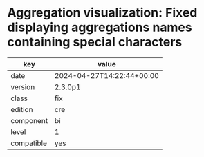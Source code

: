 [//]: # (werk v2)
# Aggregation visualization: Fixed displaying aggregations names containing special characters

key        | value
---------- | ---
date       | 2024-04-27T14:22:44+00:00
version    | 2.3.0p1
class      | fix
edition    | cre
component  | bi
level      | 1
compatible | yes


